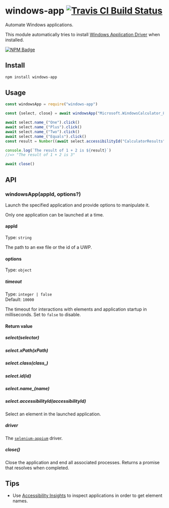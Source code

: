 # windows-app [![Travis CI Build Status](https://img.shields.io/travis/com/Richienb/windows-app/master.svg?style=for-the-badge)](https://travis-ci.com/Richienb/windows-app)

Automate Windows applications.

This module automatically tries to install [Windows Application Driver](https://github.com/microsoft/WinAppDriver#readme) when installed.

[![NPM Badge](https://nodei.co/npm/windows-app.png)](https://npmjs.com/package/windows-app)

## Install

```sh
npm install windows-app
```

## Usage

```js
const windowsApp = require("windows-app")

const {select, close} = await windowsApp("Microsoft.WindowsCalculator_8wekyb3d8bbwe!App") // Calculator app

await select.name_("One").click()
await select.name_("Plus").click()
await select.name_("Two").click()
await select.name_("Equals").click()
const result = Number((await select.accessibilityId("CalculatorResults").getText()).replace("Display is", ""))

console.log(`The result of 1 + 2 is ${result}`)
//=> "The result of 1 + 2 is 3"

await close()
```

## API

### windowsApp(appId, options?)

Launch the specified application and provide options to manipulate it.

Only one application can be launched at a time.

#### appId

Type: `string`

The path to an exe file or the id of a UWP.

#### options

Type: `object`

##### timeout

Type: `integer | false`\
Default: `10000`

The timeout for interactions with elements and application startup in milliseconds. Set to `false` to disable.

#### Return value

##### select(selector)

##### select.xPath(xPath)

##### select.class(class_)

##### select<i></i>.id(id)

##### select.name_(name)

##### select.accessibilityId(accessibilityId)

Select an element in the launched application.

##### driver

The [`selenium-appium`](https://github.com/react-native-windows/selenium-appium#readme) driver.

##### close()

Close the application and end all associated processes. Returns a promise that resolves when completed.

## Tips

- Use [Accessibility Insights](https://accessibilityinsights.io) to inspect applications in order to get element names.
